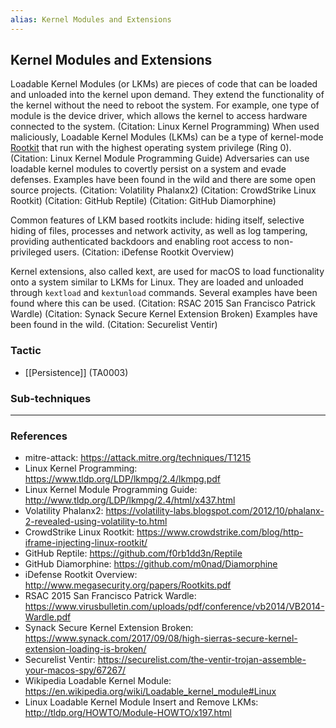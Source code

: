 ```yaml
---
alias: Kernel Modules and Extensions
---
```


## Kernel Modules and Extensions

Loadable Kernel Modules (or LKMs) are pieces of code that can be loaded and unloaded into the kernel upon demand. They extend the functionality of the kernel without the need to reboot the system. For example, one type of module is the device driver, which allows the kernel to access hardware connected to the system. (Citation: Linux Kernel Programming) When used maliciously, Loadable Kernel Modules (LKMs) can be a type of kernel-mode [Rootkit](https://attack.mitre.org/techniques/T1014) that run with the highest operating system privilege (Ring 0). (Citation: Linux Kernel Module Programming Guide) Adversaries can use loadable kernel modules to covertly persist on a system and evade defenses. Examples have been found in the wild and there are some open source projects. (Citation: Volatility Phalanx2) (Citation: CrowdStrike Linux Rootkit) (Citation: GitHub Reptile) (Citation: GitHub Diamorphine)

Common features of LKM based rootkits include: hiding itself, selective hiding of files, processes and network activity, as well as log tampering, providing authenticated backdoors and enabling root access to non-privileged users. (Citation: iDefense Rootkit Overview)

Kernel extensions, also called kext, are used for macOS to load functionality onto a system similar to LKMs for Linux. They are loaded and unloaded through <code>kextload</code> and <code>kextunload</code> commands. Several examples have been found where this can be used. (Citation: RSAC 2015 San Francisco Patrick Wardle) (Citation: Synack Secure Kernel Extension Broken) Examples have been found in the wild. (Citation: Securelist Ventir)


### Tactic

- [[Persistence]] (TA0003)

### Sub-techniques


---
### References

- mitre-attack: https://attack.mitre.org/techniques/T1215
- Linux Kernel Programming: https://www.tldp.org/LDP/lkmpg/2.4/lkmpg.pdf
- Linux Kernel Module Programming Guide: http://www.tldp.org/LDP/lkmpg/2.4/html/x437.html
- Volatility Phalanx2: https://volatility-labs.blogspot.com/2012/10/phalanx-2-revealed-using-volatility-to.html
- CrowdStrike Linux Rootkit: https://www.crowdstrike.com/blog/http-iframe-injecting-linux-rootkit/
- GitHub Reptile: https://github.com/f0rb1dd3n/Reptile
- GitHub Diamorphine: https://github.com/m0nad/Diamorphine
- iDefense Rootkit Overview: http://www.megasecurity.org/papers/Rootkits.pdf
- RSAC 2015 San Francisco Patrick Wardle: https://www.virusbulletin.com/uploads/pdf/conference/vb2014/VB2014-Wardle.pdf
- Synack Secure Kernel Extension Broken: https://www.synack.com/2017/09/08/high-sierras-secure-kernel-extension-loading-is-broken/
- Securelist Ventir: https://securelist.com/the-ventir-trojan-assemble-your-macos-spy/67267/
- Wikipedia Loadable Kernel Module: https://en.wikipedia.org/wiki/Loadable_kernel_module#Linux
- Linux Loadable Kernel Module Insert and Remove LKMs: http://tldp.org/HOWTO/Module-HOWTO/x197.html

